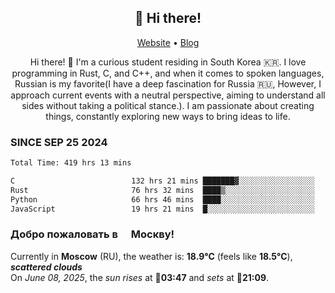 <h2 align="center">👋 Hi there!</h2>
<p align="center">
  <a href="https://urdekcah.ru">Website</a> •
  <a href="https://urdekcah.blog">Blog</a>
</p>

<p align="center">
  Hi there! 👋 I'm a curious student residing in South Korea 🇰🇷. I love programming in Rust, C, and C++, and when it comes to spoken languages, Russian is my favorite(I have a deep fascination for Russia 🇷🇺, However, I approach current events with a neutral perspective, aiming to understand all sides without taking a political stance.). I am passionate about creating things, constantly exploring new ways to bring ideas to life.
</p>

### SINCE SEP 25 2024
<!--START_SECTION:waka-->
<!--LAST_WAKA_UPDATE:2025-06-07 18:08:45-->
```txt
Total Time: 419 hrs 13 mins

C                          132 hrs 21 mins ███████▓░░░░░░░░░░░░░░░░░   30.72 %
Rust                       76 hrs 32 mins  ████▒░░░░░░░░░░░░░░░░░░░░   17.76 %
Python                     66 hrs 46 mins  ████░░░░░░░░░░░░░░░░░░░░░   15.50 %
JavaScript                 19 hrs 21 mins  █░░░░░░░░░░░░░░░░░░░░░░░░   04.49 %
```
<!--END_SECTION:waka-->

<h3>Добро пожаловать в <img src="https://cdn-icons-png.flaticon.com/512/197/197408.png" width="13"/> Москву!</h3>

<!--START_SECTION:weather:moscow-->
<!--LAST_WEATHER_UPDATE:2025-06-08 00:33:26-->
Currently in **Moscow** (RU), the weather is: **18.9°C** (feels like **18.5°C**), ***scattered clouds***<br/>
On *June 08, 2025*, the *sun rises* at 🌅**03:47** and *sets* at 🌇**21:09**.
<!--END_SECTION:weather-->
